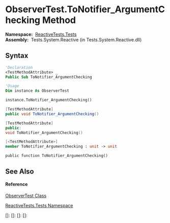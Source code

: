# ObserverTest.ToNotifier\_ArgumentChecking Method

**Namespace:**  [ReactiveTests.Tests](ReactiveTests.Tests\ReactiveTests.Tests.md)  
**Assembly:**  Tests.System.Reactive (in Tests.System.Reactive.dll)

## Syntax

```vb
'Declaration
<TestMethodAttribute> _
Public Sub ToNotifier_ArgumentChecking
```

```vb
'Usage
Dim instance As ObserverTest

instance.ToNotifier_ArgumentChecking()
```

```csharp
[TestMethodAttribute]
public void ToNotifier_ArgumentChecking()
```

```c++
[TestMethodAttribute]
public:
void ToNotifier_ArgumentChecking()
```

```fsharp
[<TestMethodAttribute>]
member ToNotifier_ArgumentChecking : unit -> unit 
```

```jscript
public function ToNotifier_ArgumentChecking()
```

## See Also

#### Reference

[ObserverTest Class](ObserverTest\ObserverTest.md)

[ReactiveTests.Tests Namespace](ReactiveTests.Tests\ReactiveTests.Tests.md)

[]: 
[]: 
[]: 
[]: 